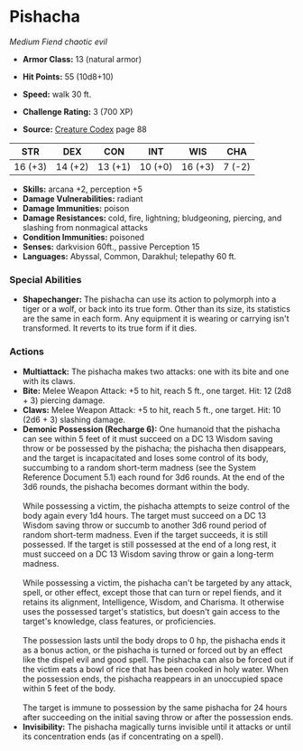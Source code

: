 # Pishacha

*Medium* *Fiend* *chaotic evil*

- **Armor Class:** 13 (natural armor)
- **Hit Points:** 55 (10d8+10)
- **Speed:** walk 30 ft.

- **Challenge Rating:** 3 (700 XP)
- **Source:** [Creature Codex](https://koboldpress.com/kpstore/product/creature-codex-for-5th-edition-dnd) page 88

| STR | DEX | CON | INT | WIS | CHA |
| --- | --- | --- | --- | --- | --- |
| 16 (+3) | 14 (+2) | 13 (+1) | 10 (+0) | 16 (+3) | 7 (-2) |

- **Skills:** arcana +2, perception +5
- **Damage Vulnerabilities:** radiant
- **Damage Immunities:** poison
- **Damage Resistances:** cold, fire, lightning; bludgeoning, piercing, and slashing from nonmagical attacks
- **Condition Immunities:** poisoned
- **Senses:** darkvision 60ft., passive Perception 15
- **Languages:** Abyssal, Common, Darakhul; telepathy 60 ft.

### Special Abilities

- **Shapechanger:** The pishacha can use its action to polymorph into a tiger or a wolf, or back into its true form. Other than its size, its statistics are the same in each form. Any equipment it is wearing or carrying isn't transformed. It reverts to its true form if it dies.

### Actions

- **Multiattack:** The pishacha makes two attacks: one with its bite and one with its claws.
- **Bite:** Melee Weapon Attack: +5 to hit, reach 5 ft., one target. Hit: 12 (2d8 + 3) piercing damage.
- **Claws:** Melee Weapon Attack: +5 to hit, reach 5 ft., one target. Hit: 10 (2d6 + 3) slashing damage.
- **Demonic Possession (Recharge 6):** One humanoid that the pishacha can see within 5 feet of it must succeed on a DC 13 Wisdom saving throw or be possessed by the pishacha; the pishacha then disappears, and the target is incapacitated and loses some control of its body, succumbing to a random short-term madness (see the System Reference Document 5.1) each round for 3d6 rounds. At the end of the 3d6 rounds, the pishacha becomes dormant within the body. <br><br>While possessing a victim, the pishacha attempts to seize control of the body again every 1d4 hours. The target must succeed on a DC 13 Wisdom saving throw or succumb to another 3d6 round period of random short-term madness. Even if the target succeeds, it is still possessed. If the target is still possessed at the end of a long rest, it must succeed on a DC 13 Wisdom saving throw or gain a long-term madness. <br><br>While possessing a victim, the pishacha can't be targeted by any attack, spell, or other effect, except those that can turn or repel fiends, and it retains its alignment, Intelligence, Wisdom, and Charisma. It otherwise uses the possessed target's statistics, but doesn't gain access to the target's knowledge, class features, or proficiencies. <br><br>The possession lasts until the body drops to 0 hp, the pishacha ends it as a bonus action, or the pishacha is turned or forced out by an effect like the dispel evil and good spell. The pishacha can also be forced out if the victim eats a bowl of rice that has been cooked in holy water. When the possession ends, the pishacha reappears in an unoccupied space within 5 feet of the body. <br><br>The target is immune to possession by the same pishacha for 24 hours after succeeding on the initial saving throw or after the possession ends.
- **Invisibility:** The pishacha magically turns invisible until it attacks or until its concentration ends (as if concentrating on a spell).


